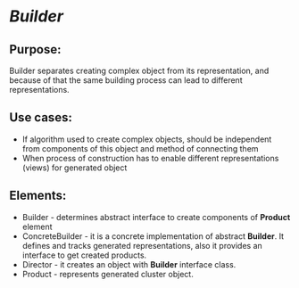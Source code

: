 # ***Builder***

## Purpose:
Builder separates creating complex object from its representation, and because of that the same building process can lead to different representations.

## Use cases:
- If algorithm used to create complex objects, should be independent from components of this object and method of connecting them
- When process of construction has to enable different representations (views) for generated object

## Elements:
- Builder - determines abstract interface to create components of __Product__ element
- ConcreteBuilder - it is a concrete implementation of abstract __Builder__. It defines and tracks generated representations, 
also it provides an interface to get created products.
- Director - it creates an object with __Builder__ interface class.
- Product - represents generated cluster object.

